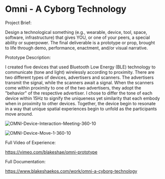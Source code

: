 # Omni - A Cyborg Technology

Project Brief: 

Design a technological something (e.g., wearable, device, tool, space,
software, infrastructure) that gives YOU, or one of your peers, a special ability
or superpower. The final deliverable is a prototype or prop, brought to life
through demo, performance, enactment, and/or visual narrative.

Prototype Description:

I created five devices that used Bluetooth Low Energy (BLE) technology to communicate (tone and light) wirelessly according to proximity. There are two different types of devices, advertisers and scanners. The advertisers transmit the signal, while the scanners await a signal. When the scanners come within proximity to one of the two advertisers, they adopt the "behavior" of the respective advertiser. I chose to differ the tone of each device within 15Hz to signify the uniqueness yet similarity that each embody when in proximity to other devices. Together, the device begin to resonate in a way that unique spatial experiences begin to unfold as the participants move around.  

![OMNI-Device-Interaction-Meeting-360-10](https://user-images.githubusercontent.com/76088958/209447676-0fba01e9-9a00-47c3-adf9-c9535874089a.gif)

![OMNI-Device-Move-1-360-10](https://user-images.githubusercontent.com/76088958/209447686-373084e5-bd42-4f94-bc1b-00bfe5f51a00.gif)

Full Video of Experience:

https://vimeo.com/blakeshae/omni-prototype

Full Documentation:

https://www.blakeshaekos.com/work/omni-a-cyborg-technology
